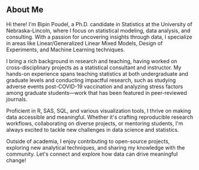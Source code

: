 ## About Me
Hi there! I'm Bipin Poudel, a Ph.D. candidate in Statistics at the University of Nebraska-Lincoln, where I focus on statistical modeling, data analysis, and consulting. With a passion for uncovering insights through data, I specialize in areas like Linear/Generalized Linear Mixed Models, Design of Experiments, and Machine Learning techniques.

I bring a rich background in research and teaching, having worked on cross-disciplinary projects as a statistical consultant and instructor. My hands-on experience spans teaching statistics at both undergraduate and graduate levels and conducting impactful research, such as studying adverse events post-COVID-19 vaccination and analyzing stress factors among graduate students—work that has been featured in peer-reviewed journals.

Proficient in R, SAS, SQL, and various visualization tools, I thrive on making data accessible and meaningful. Whether it's crafting reproducible research workflows, collaborating on diverse projects, or mentoring students, I'm always excited to tackle new challenges in data science and statistics.

Outside of academia, I enjoy contributing to open-source projects, exploring new analytical techniques, and sharing my knowledge with the community. Let's connect and explore how data can drive meaningful change!
<!--
**Beepin7/Beepin7** is a ✨ _special_ ✨ repository because its `README.md` (this file) appears on your GitHub profile.

Here are some ideas to get you started:

- 🔭 I’m currently working on ...
- 🌱 I’m currently learning ...
- 👯 I’m looking to collaborate on ...
- 🤔 I’m looking for help with ...
- 💬 Ask me about ...
- 📫 How to reach me: ...
- 😄 Pronouns: ...
- ⚡ Fun fact: ...
-->
